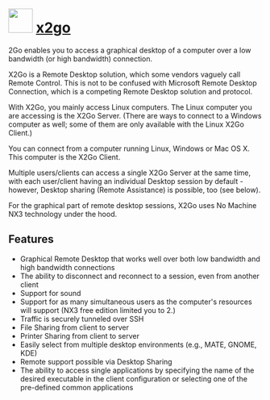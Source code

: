 # <img src="https://cdn.rawgit.com/chocolatey/chocolatey-coreteampackages/e4eec1b0defbec7a1156c500f312109c37a32be1/icons/x2go.png" width="48" height="48"/> [x2go](https://chocolatey.org/packages/x2go)

2Go enables you to access a graphical desktop of a computer over a low bandwidth (or high bandwidth) connection. 

X2Go is a Remote Desktop solution, which some vendors vaguely call Remote Control. This is not to be confused with Microsoft Remote Desktop Connection, which is a competing Remote Desktop solution and protocol.

With X2Go, you mainly access Linux computers. The Linux computer you are accessing is the X2Go Server. (There are ways to connect to a Windows computer as well; some of them are only available with the Linux X2Go Client.)

You can connect from a computer running Linux, Windows or Mac OS X. This computer is the X2Go Client.

Multiple users/clients can access a single X2Go Server at the same time, with each user/client having an individual Desktop session by default - however, Desktop sharing (Remote Assistance) is possible, too (see below).

For the graphical part of remote desktop sessions, X2Go uses No Machine NX3 technology under the hood.

## Features

- Graphical Remote Desktop that works well over both low bandwidth and high bandwidth connections
- The ability to disconnect and reconnect to a session, even from another client
- Support for sound
- Support for as many simultaneous users as the computer's resources will support (NX3 free edition limited you to 2.)
- Traffic is securely tunneled over SSH
- File Sharing from client to server
- Printer Sharing from client to server
- Easily select from multiple desktop environments (e.g., MATE, GNOME, KDE)
- Remote support possible via Desktop Sharing
- The ability to access single applications by specifying the name of the desired executable in the client configuration or selecting one of the pre-defined common applications
